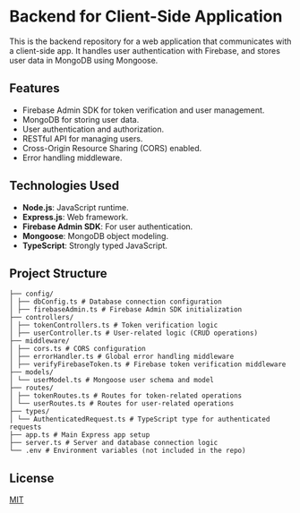 # Backend for Client-Side Application

This is the backend repository for a web application that communicates with a client-side app. It handles user authentication with Firebase, and stores user data in MongoDB using Mongoose.

## Features

- Firebase Admin SDK for token verification and user management.
- MongoDB for storing user data.
- User authentication and authorization.
- RESTful API for managing users.
- Cross-Origin Resource Sharing (CORS) enabled.
- Error handling middleware.

## Technologies Used

- **Node.js**: JavaScript runtime.
- **Express.js**: Web framework.
- **Firebase Admin SDK**: For user authentication.
- **Mongoose**: MongoDB object modeling.
- **TypeScript**: Strongly typed JavaScript.

## Project Structure

```
├── config/
│ ├── dbConfig.ts # Database connection configuration
│ ├── firebaseAdmin.ts # Firebase Admin SDK initialization
├── controllers/
│ ├── tokenControllers.ts # Token verification logic
│ ├── userController.ts # User-related logic (CRUD operations)
├── middleware/
│ ├── cors.ts # CORS configuration
│ ├── errorHandler.ts # Global error handling middleware
│ ├── verifyFirebaseToken.ts # Firebase token verification middleware
├── models/
│ └── userModel.ts # Mongoose user schema and model
├── routes/
│ ├── tokenRoutes.ts # Routes for token-related operations
│ └── userRoutes.ts # Routes for user-related operations
├── types/
│ └── AuthenticatedRequest.ts # TypeScript type for authenticated requests
├── app.ts # Main Express app setup
├── server.ts # Server and database connection logic
└── .env # Environment variables (not included in the repo)
```

## License

[MIT](https://choosealicense.com/licenses/mit/)
